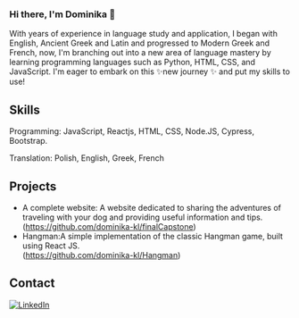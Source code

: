 ### Hi there, I'm Dominika 👋

With years of experience in language study and application, I began with English, Ancient Greek and Latin and progressed to Modern Greek and French, now, I'm branching out into a new area of language mastery by learning programming languages such as Python, HTML, CSS, and JavaScript. 
I'm eager to embark on this  ✨new journey ✨ and put my skills to use!

## Skills ##

Programming:
JavaScript, Reactjs, HTML, CSS, Node.JS, Cypress, Bootstrap.

Translation: Polish, English, Greek, French

## Projects ##

- A complete website: A website dedicated to sharing the adventures of traveling with your dog and providing useful information and tips.<br>
(https://github.com/dominika-kl/finalCapstone)
- Hangman:A simple implementation of the classic Hangman game, built using React JS.<br> 
(https://github.com/dominika-kl/Hangman)


## Contact ##
[![LinkedIn](https://img.shields.io/badge/LinkedIn-0077B5?style=for-the-badge&logo=linkedin&logoColor=white)](https://www.linkedin.com/in/dominika-klosowska-b7293062//)
 
 
<link rel="stylesheet" href="https://use.fontawesome.com/releases/v5.15.3/css/all.css" integrity="sha384-e2uLUmC8N9EgcT6h1PTvTvrWXRk8Cz17a/6wLKcEKI1W6U8XnKKk5CITIgH1Omhj" crossorigin="anonymous">


<!--
**dominika-kl/dominika-kl** is a ✨ _special_ ✨ repository because its `README.md` (this file) appears on your GitHub profile.

Here are some ideas to get you started:

- 🔭 I’m currently working on ...
- 🌱 I’m currently learning ...
- 👯 I’m looking to collaborate on ...
- 🤔 I’m looking for help with ...
- 💬 Ask me about ...
- 📫 How to reach me: ...
- 😄 Pronouns: ...
- ⚡ Fun fact: ...
-->
